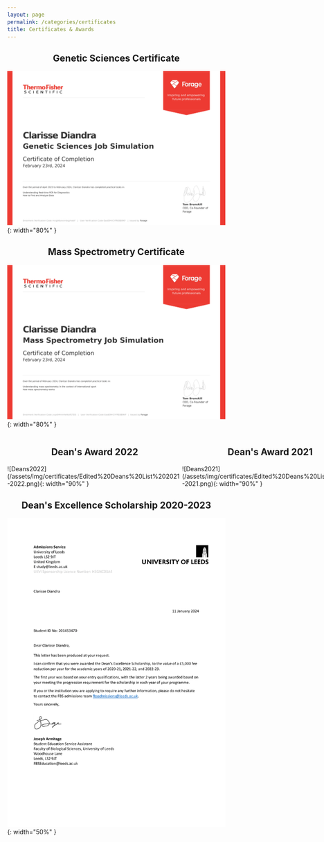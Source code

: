 ```yaml
---
layout: page
permalink: /categories/certificates
title: Certificates & Awards
---
```


<h2 style="text-align:center;">Genetic Sciences Certificate</h2>

![GeneticSciences](/assets/img/certificates/Certificate%20(Genetic%20Sciences).png){: width="80%" }

<h2 style="text-align:center;">Mass Spectrometry Certificate</h2>

![MassSpectrometry](/assets/img/certificates/Certficate%20(Mass%20Spectrometry).png){: width="80%" }

<div style="display: flex; flex-direction: row;" markdown="1">

<div markdown="1">
<h2 style="text-align:center;">Dean's Award 2022</h2>
![Deans2022](/assets/img/certificates/Edited%20Deans%20List%202021-2022.png){: width="90%" }
</div>

<div markdown="1">
<h2 style="text-align:center;">Dean's Award 2021</h2>
![Deans2021](/assets/img/certificates/Edited%20Deans%20List%202020-2021.png){: width="90%" }
</div>

</div>

<h2 style="text-align:center;">Dean's Excellence Scholarship 2020-2023</h2>

![Scholarship](/assets/img/certificates/Edited%20Scholarship%20Letter.png){: width="50%" }
